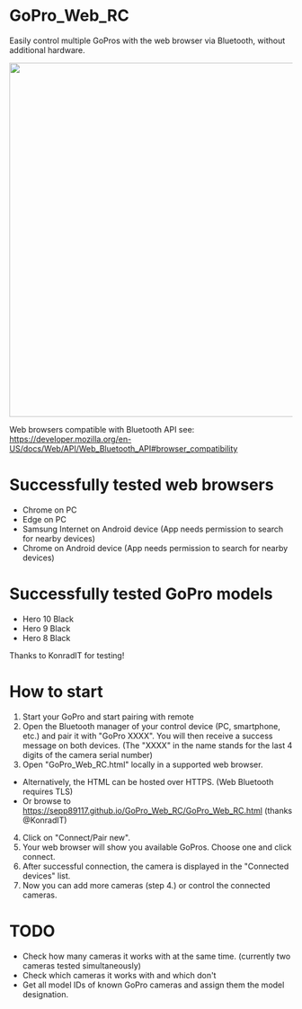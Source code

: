 # GoPro_Web_RC
Easily control multiple GoPros with the web browser via Bluetooth, without additional hardware.

<img src="https://github.com/sepp89117/GoPro_Web_RC/blob/main/preview.png" width="630">

Web browsers compatible with Bluetooth API see:
https://developer.mozilla.org/en-US/docs/Web/API/Web_Bluetooth_API#browser_compatibility

# Successfully tested web browsers
- Chrome on PC
- Edge on PC
- Samsung Internet on Android device (App needs permission to search for nearby devices)
- Chrome on Android device (App needs permission to search for nearby devices)

# Successfully tested GoPro models
- Hero 10 Black
- Hero 9 Black
- Hero 8 Black

Thanks to KonradIT for testing!

# How to start
1. Start your GoPro and start pairing with remote
2. Open the Bluetooth manager of your control device (PC, smartphone, etc.) and pair it with "GoPro XXXX". You will then receive a success message on both devices. (The "XXXX" in the name stands for the last 4 digits of the camera serial number)
3. Open "GoPro_Web_RC.html" locally in a supported web browser.
-  Alternatively, the HTML can be hosted over HTTPS. (Web Bluetooth requires TLS)
-  Or browse to https://sepp89117.github.io/GoPro_Web_RC/GoPro_Web_RC.html (thanks @KonradIT)
4. Click on "Connect/Pair new".
5. Your web browser will show you available GoPros. Choose one and click connect.
6. After successful connection, the camera is displayed in the "Connected devices" list.
7. Now you can add more cameras (step 4.) or control the connected cameras.

# TODO
- Check how many cameras it works with at the same time. (currently two cameras tested simultaneously)
- Check which cameras it works with and which don't
- Get all model IDs of known GoPro cameras and assign them the model designation.
